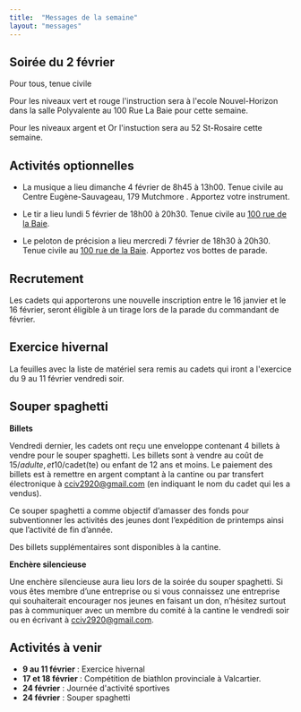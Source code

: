 ```yaml
---
title:  "Messages de la semaine"
layout: "messages"
---
```


## Soirée du 2 février

Pour tous, tenue civile 

Pour les niveaux vert et rouge l'instruction sera à l'ecole Nouvel-Horizon dans la salle Polyvalente au 100 Rue La Baie pour cette semaine.

Pour les niveaux argent et Or l'instuction sera au 52 St-Rosaire cette semaine. 


## Activités optionnelles

- La musique a lieu dimanche 4 février de 8h45 à 13h00. Tenue civile au Centre Eugène-Sauvageau, 179 Mutchmore . Apportez votre instrument.

- Le tir a lieu lundi 5 février de 18h00 à 20h30. Tenue civile au [100 rue de la Baie](/information/comment-nous-rejoindre/).

- Le peloton de précision a lieu mercredi 7 février de 18h30 à 20h30. Tenue civile au [100 rue de la Baie](/information/comment-nous-rejoindre/). Apportez vos bottes de parade. 

## Recrutement

Les cadets qui apporterons une nouvelle inscription entre le 16 janvier et le 16 février, seront éligible à un tirage lors de la parade du commandant de février.

## Exercice hivernal

La feuilles avec la liste de matériel sera remis au cadets qui iront a l'exercice du 9 au 11 février vendredi soir.

## Souper spaghetti

**Billets**

Vendredi dernier, les cadets ont reçu une enveloppe contenant 4 billets à vendre pour le souper spaghetti. Les billets sont à vendre au coût de 15$/adulte, et 10$/cadet(te) ou enfant de 12 ans et moins. Le paiement des billets est à remettre en argent comptant à la cantine ou par transfert électronique à <cciv2920@gmail.com> (en indiquant le nom du cadet qui les a vendus).

Ce souper spaghetti a comme objectif d’amasser des fonds pour subventionner les activités des jeunes dont l’expédition de printemps ainsi que l’activité de fin d’année.

Des billets supplémentaires sont disponibles à la cantine.

**Enchère silencieuse**

Une enchère silencieuse aura lieu lors de la soirée du souper spaghetti. Si vous êtes membre d’une entreprise ou si vous connaissez une entreprise qui souhaiterait encourager nos jeunes en faisant un don, n’hésitez surtout pas à communiquer avec un membre du comité à la cantine le vendredi soir ou en écrivant à <cciv2920@gmail.com>.

## Activités à venir

- **9 au 11 février** : Exercice hivernal
- **17 et 18 février** : Compétition de biathlon provinciale à Valcartier.
- **24 février** : Journée d'activité sportives
- **24 février** : Souper spaghetti

